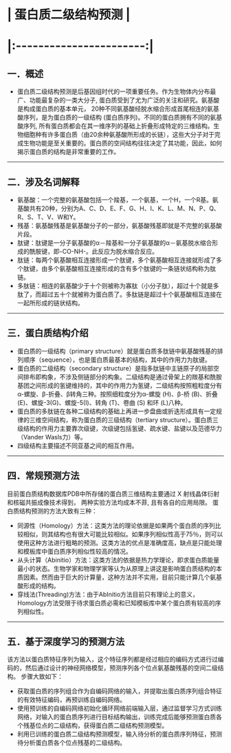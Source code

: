 # |    蛋白质二级结构预测    |
# |:-----------------------:|
## 一．概述
* 蛋白质二级结构预测是后基因组时代的一项重要任务。作为生物体内分布最广、功能最复杂的一类大分子, 蛋白质受到了尤为广泛的关注和研究。氨基酸是构成蛋白质的基本单元， 20种不同氨基酸经脱水缩合形成首尾相连的氨基酸序列，是为蛋白质的一级结构 (蛋白质序列)。不同的蛋白质拥有不同的氨基酸序列, 所有蛋白质都会在其一维序列的基础上折叠形成特定的三维结构。生物细胞种有许多蛋白质（由20余种氨基酸所形成的长链），这些大分子对于完成生物功能是至关重要的。蛋白质的空间结构往往决定了其功能，因此，如何揭示蛋白质的结构是非常重要的工作。
--------
## 二．涉及名词解释
* 氨基酸：一个完整的氨基酸包括一个羧基，一个氨基，一个H，一个R基。氨基酸共有20种，分别为A、C、D、E、F、G、H、I、K、L、M、N、P、Q、R、S、T、V、W和Y。
* 残基：氨基酸残基是氨基酸分子的一部分，氨基酸残基即就是不完整的氨基酸片段。
* 肽键：肽键是一分子氨基酸的α－羧基和一分子氨基酸的α－氨基脱水缩合形成的酰胺键，即-CO-NH-。此反应为脱水缩合反应。
* 肽链：每两个氨基酸相互连接形成一个肽键，多个氨基酸相互连接就形成了多个肽键，由多个氨基酸相互连接形成的含有多个肽键的一条链状结构称为肽链。
* 多肽链：相连的氨基酸少于十个则被称为寡肽（小分子肽），超过十个就是多肽了，而超过五十个就被称为蛋白质了。多肽链是超过十个氨基酸相互连接在一起所形成的链状结构。
--------
## 三．蛋白质结构介绍
* 蛋白质的一级结构（primary structure）就是蛋白质多肽链中氨基酸残基的排列顺序（sequence），也是蛋白质最基本的结构，其中的作用力为肽键。
* 蛋白质的二级结构（secondary structure）是指多肽链中主链原子的局部空间排布即构象，不涉及侧链部分的构象。二级结构是通过骨架上的羰基和酰胺基团之间形成的氢键维持的，其中的作用力为氢键，二级结构按照粗粒度分有α-螺旋、β-折叠、β转角三种。按照细粒度分为α-螺旋 (H)、β-桥 (B)、折叠 (E)、螺旋-3(G)、螺旋-5(I)、转角 (T)、卷曲 (S) 和环 (L)八种。
* 蛋白质的多肽链在各种二级结构的基础上再进一步盘曲或折迭形成具有一定规律的三维空间结构，称为蛋白质的三级结构（tertiary structure）。蛋白质三级结构的作用力主要靠次级键，次级键包括氢键、疏水键、盐键以及范德华力（Vander Wasls力）等。
* 四级结构主要描述不同亚基之间的相互作用。
--------
## 四．常规预测方法
目前蛋白质结构数据库PDB中所存储的蛋白质三维结构主要通过 X 射线晶体衍射和核磁共振成像技术得到， 两种实验方法均成本不菲, 且有各自的应用局限。
蛋白质结构预测的方法大致有三种：
* 同源性（Homology）方法：这类方法的理论依据是如果两个蛋白质的序列比较相似，则其结构也有很大可能比较相似。如果序列相似性高于75％，则可以使用这种方法进行粗略的预测。这类方法的优点是准确度高，缺点是只能处理和模板库中蛋白质序列相似性较高的情况。
* 从头计算（Abinitio）方法：这类方法的依据是热力学理论，即求蛋白质能量最小的状态。生物学家和物理学家等认为从原理上讲这是影响蛋白质结构的本质因素。然而由于巨大的计算量，这种方法并不实用，目前只能计算几个氨基酸形成的结构。
* 穿线法(Threading)方法：由于AbInitio方法目前只有理论上的意义，Homology方法受限于待求蛋白质必需和已知模板库中某个蛋白质有较高的序列相似性。
--------
## 五．基于深度学习的预测方法
该方法以蛋白质特征序列为输入，这个特征序列都是经过相应的编码方式进行过编码的，然后通过设计的神经网络模型，预测序列各个位点氨基酸残基的空间二级结构。
步骤大致如下：
* 获取蛋白质的序列组合作为自编码网络的输入，并提取出蛋白质序列组合特征的有效特征编码，再预训练自编码网络。
* 使用预训练的自编码网络初始化循环网络前端输入层，通过监督学习方式训练网络，对输入的蛋白质序列进行目标结构输出，训练完成后能够预测蛋白质各个残基位点的二级结构，获得蛋白质二级结构预测模型。
* 利用已训练的蛋白质二级结构预测模型，输入待分析的蛋白质序列特征，预测待分析蛋白质各个位点残基的二级结构。
